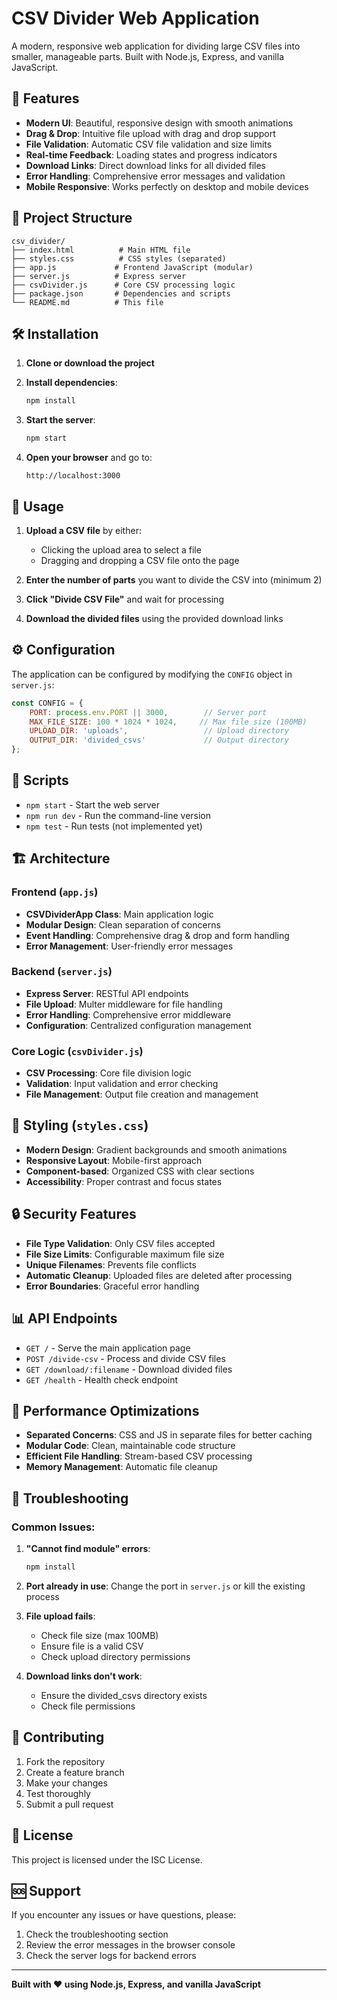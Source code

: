 # CSV Divider Web Application

A modern, responsive web application for dividing large CSV files into smaller, manageable parts. Built with Node.js, Express, and vanilla JavaScript.

## 🚀 Features

- **Modern UI**: Beautiful, responsive design with smooth animations
- **Drag & Drop**: Intuitive file upload with drag and drop support
- **File Validation**: Automatic CSV file validation and size limits
- **Real-time Feedback**: Loading states and progress indicators
- **Download Links**: Direct download links for all divided files
- **Error Handling**: Comprehensive error messages and validation
- **Mobile Responsive**: Works perfectly on desktop and mobile devices

## 📁 Project Structure

```
csv_divider/
├── index.html          # Main HTML file
├── styles.css          # CSS styles (separated)
├── app.js             # Frontend JavaScript (modular)
├── server.js          # Express server
├── csvDivider.js      # Core CSV processing logic
├── package.json       # Dependencies and scripts
└── README.md          # This file
```

## 🛠️ Installation

1. **Clone or download the project**
2. **Install dependencies**:
   ```bash
   npm install
   ```

3. **Start the server**:
   ```bash
   npm start
   ```

4. **Open your browser** and go to:
   ```
   http://localhost:3000
   ```

## 📖 Usage

1. **Upload a CSV file** by either:
   - Clicking the upload area to select a file
   - Dragging and dropping a CSV file onto the page

2. **Enter the number of parts** you want to divide the CSV into (minimum 2)

3. **Click "Divide CSV File"** and wait for processing

4. **Download the divided files** using the provided download links

## ⚙️ Configuration

The application can be configured by modifying the `CONFIG` object in `server.js`:

```javascript
const CONFIG = {
    PORT: process.env.PORT || 3000,        // Server port
    MAX_FILE_SIZE: 100 * 1024 * 1024,     // Max file size (100MB)
    UPLOAD_DIR: 'uploads',                 // Upload directory
    OUTPUT_DIR: 'divided_csvs'             // Output directory
};
```

## 🔧 Scripts

- `npm start` - Start the web server
- `npm run dev` - Run the command-line version
- `npm test` - Run tests (not implemented yet)

## 🏗️ Architecture

### Frontend (`app.js`)
- **CSVDividerApp Class**: Main application logic
- **Modular Design**: Clean separation of concerns
- **Event Handling**: Comprehensive drag & drop and form handling
- **Error Management**: User-friendly error messages

### Backend (`server.js`)
- **Express Server**: RESTful API endpoints
- **File Upload**: Multer middleware for file handling
- **Error Handling**: Comprehensive error middleware
- **Configuration**: Centralized configuration management

### Core Logic (`csvDivider.js`)
- **CSV Processing**: Core file division logic
- **Validation**: Input validation and error checking
- **File Management**: Output file creation and management

## 🎨 Styling (`styles.css`)

- **Modern Design**: Gradient backgrounds and smooth animations
- **Responsive Layout**: Mobile-first approach
- **Component-based**: Organized CSS with clear sections
- **Accessibility**: Proper contrast and focus states

## 🔒 Security Features

- **File Type Validation**: Only CSV files accepted
- **File Size Limits**: Configurable maximum file size
- **Unique Filenames**: Prevents file conflicts
- **Automatic Cleanup**: Uploaded files are deleted after processing
- **Error Boundaries**: Graceful error handling

## 📊 API Endpoints

- `GET /` - Serve the main application page
- `POST /divide-csv` - Process and divide CSV files
- `GET /download/:filename` - Download divided files
- `GET /health` - Health check endpoint

## 🚀 Performance Optimizations

- **Separated Concerns**: CSS and JS in separate files for better caching
- **Modular Code**: Clean, maintainable code structure
- **Efficient File Handling**: Stream-based CSV processing
- **Memory Management**: Automatic file cleanup

## 🐛 Troubleshooting

### Common Issues:

1. **"Cannot find module" errors**:
   ```bash
   npm install
   ```

2. **Port already in use**:
   Change the port in `server.js` or kill the existing process

3. **File upload fails**:
   - Check file size (max 100MB)
   - Ensure file is a valid CSV
   - Check upload directory permissions

4. **Download links don't work**:
   - Ensure the divided_csvs directory exists
   - Check file permissions

## 🤝 Contributing

1. Fork the repository
2. Create a feature branch
3. Make your changes
4. Test thoroughly
5. Submit a pull request

## 📄 License

This project is licensed under the ISC License.

## 🆘 Support

If you encounter any issues or have questions, please:
1. Check the troubleshooting section
2. Review the error messages in the browser console
3. Check the server logs for backend errors

---

**Built with ❤️ using Node.js, Express, and vanilla JavaScript** 